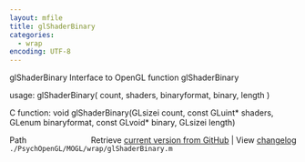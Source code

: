 ```yaml
---
layout: mfile
title: glShaderBinary
categories:
  - wrap
encoding: UTF-8
---
```


glShaderBinary  Interface to OpenGL function glShaderBinary

usage:  glShaderBinary\( count, shaders, binaryformat, binary, length \)

C function:  void glShaderBinary\(GLsizei count, const GLuint\* shaders, GLenum binaryformat, const GLvoid\* binary, GLsizei length\)


<div class="code_header" style="text-align:right;">
  <span style="float:left;">Path&nbsp;&nbsp;</span> <span class="counter">Retrieve <a href=
  "https://raw.github.com/Psychtoolbox-3/Psychtoolbox-3/beta/./PsychOpenGL/MOGL/wrap/glShaderBinary.m">current version from GitHub</a> | View <a href=
  "https://github.com/Psychtoolbox-3/Psychtoolbox-3/commits/beta/./PsychOpenGL/MOGL/wrap/glShaderBinary.m">changelog</a></span>
</div>
<div class="code">
  <code>./PsychOpenGL/MOGL/wrap/glShaderBinary.m</code>
</div>
